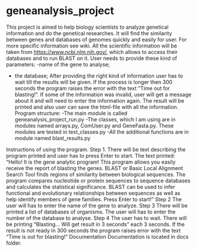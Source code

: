 # geneanalysis_project
This project is aimed to help biology scientists to analyze genetical information and do the genetical researches. It will find the similarity between genes and databases of genomes quickly and easily for user. For more specific information see wiki.
All the scientific information will be taken from https://www.ncbi.nlm.nih.gov/, which allows to access their databases and to run BLAST on it.
User needs to provide these kind of parameters:
-name of the gene to analyse;
- the database;
After providing the right kind of information user has to wait till the results will be given. If the process is longer then 300 seconds the program raises the error with the text “Time out for blasting!”.
If some of the information was invalid, user will get a message about it and will need to enter the information again.
The result will be printed and also user can save the html-file with all the information.
Program structure:
-The main module is called geneanalysis_project_run.py
-The classes, which I am using are in modules named arrays.py, ComUser.py and GeneFasta.py. These modules are tested in test_classes.py
-All the additional functions are in module named blast_results.py

Instructions of using the program.
Step 1.
There will be text describing the program printed and user has to press Enter to start.
The text printed:
“Hello! It is the gene analytic program!
This program allows you easily receive the report of blasting the genes.
BLAST or Basic Local Alignment Search Tool finds regions of similarity between biological sequences.
The program compares nucleotide or protein	sequences to sequence databases and calculates the statistical significance.
BLAST can be used to infer functional and evolutionary relationships between sequences
as well as help identify members of gene families.
Press Enter to start!”
Step 2 
The user will has to enter the name of the gene to analyze.
Step 3 
There will be printed a list of databases of organisms. The user will has to enter the number of the database to analyse.
 Step 4 
The user has to wait. There will be printing “Blasting... Will get result in 3 seconds” each 3 seconds. If the result is not ready in 300 seconds the program raises error with the text “Time is out for blasting!”
Documentation
Documentation is located in docs folder.  

